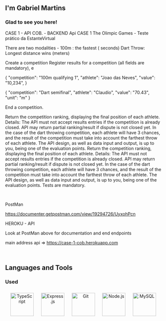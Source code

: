 


##  I'm Gabriel Martins   
  



### Glad to see you here!  
CASE 1 - API COB. - BACKEND 
Api CASE 1 The Olimpic Games - Teste prático da EstanteVirtual

There are two modalities - 100m : the fastest ( seconds)
Dart Throw: Longest distance wins (meters)

Create a competition Register results for a competition (all fields are mandatory), e

{ "competition": "100m qualifying 1", "athlete": "Joao das Neves", "value": "10,234", }

{ "competition": "Dart semifinal", "athlete": "Claudio", "value": "70.43", "unit": "m" }

End a competition.

Return the competition ranking, displaying the final position of each athlete. 
Details: The API must not accept results entries if the competition is already closed. API may return partial ranking/result if dispute is not closed yet. In the case of the dart throwing competition, each athlete will have 3 chances, and the result of the competition must take into account the farthest throw of each athlete. The API design, as well as data input and output, is up to you, being one of the evaluation points. Return the competition ranking, displaying the final position of each athlete. Details: The API must not accept results entries if the competition is already closed. API may return partial ranking/result if dispute is not closed yet. In the case of the dart throwing competition, each athlete will have 3 chances, and the result of the competition must take into account the farthest throw of each athlete. The API design, as well as data input and output, is up to you, being one of the evaluation points. Tests are mandatory.  
  

<br/>  


PostMan 

https://documenter.getpostman.com/view/19294726/UyxohPcn


HEROKU - API 

Look at PostMan  above for documentation and end endpoints

main address api => https://case-1-cob.herokuapp.com 



<br/>  


## Languages and Tools  


### Used   
<div align="center">  
<img style="margin: 10px" src="https://profilinator.rishav.dev/skills-assets/typescript-original.svg" alt="TypeScript" height="75" />  
<img style="margin: 10px" src="https://profilinator.rishav.dev/skills-assets/express-original-wordmark.svg" alt="Express.js" height="75" />  
<img style="margin: 10px" src="https://profilinator.rishav.dev/skills-assets/git-scm-icon.svg" alt="Git" height="75" />  
<img style="margin: 10px" src="https://profilinator.rishav.dev/skills-assets/nodejs-original-wordmark.svg" alt="Node.js" height="75" />  
<img style="margin: 10px" src="https://profilinator.rishav.dev/skills-assets/mysql-original-wordmark.svg" alt="MySQL" height="75" />  
</div>  

<br/>  



